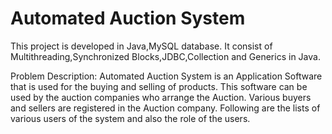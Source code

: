 # Automated Auction System

This project is developed in Java,MySQL database. It consist of Multithreading,Synchronized Blocks,JDBC,Collection and Generics in Java.

Problem Description: Automated Auction System is an Application Software that is used for the buying and selling of products. This software can be used by the 
auction companies who arrange the Auction. Various buyers and sellers are registered in the Auction company. Following are the lists of various users of the system 
and also the role of the users.
